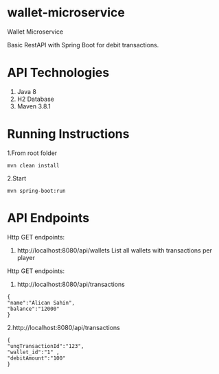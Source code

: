 # wallet-microservice
Wallet Microservice

Basic RestAPI with Spring Boot for debit transactions.


# API Technologies
1. Java 8
2. H2 Database
3. Maven 3.8.1

# Running Instructions
1.From root folder
``` 
mvn clean install
``` 

2.Start
``` 
mvn spring-boot:run
``` 

# API Endpoints
Http GET endpoints:
1. http://localhost:8080/api/wallets List all wallets with transactions per player

Http GET endpoints:
1. http://localhost:8080/api/transactions
``` 
{
"name":"Alican Sahin",
"balance":"12000"
}
``` 
2.http://localhost:8080/api/transactions
``` 
{
"unqTransactionId":"123",
"wallet_id":"1" ,
"debitAmount":"100"
}
``` 
